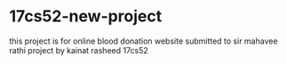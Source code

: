 # 17cs52-new-project
this project is for online blood donation website
submitted to sir mahavee rathi 
project by kainat rasheed 17cs52
